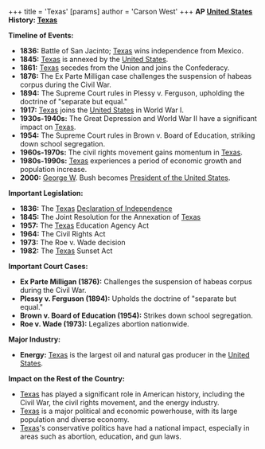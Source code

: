 +++
 title = 'Texas'
[params]
	author = 'Carson West'
+++
**AP [United States](./../united-states/) History: [Texas](./../texas/)**

**Timeline of Events:**

* **1836:** Battle of San Jacinto; [Texas](./../texas/) wins independence from Mexico.
* **1845:** [Texas](./../texas/) is annexed by the [United States](./../united-states/).
* **1861:** [Texas](./../texas/) secedes from the Union and joins the Confederacy.
* **1876:** The Ex Parte Milligan case challenges the suspension of habeas corpus during the Civil War.
* **1894:** The Supreme Court rules in Plessy v. Ferguson, upholding the doctrine of "separate but equal."
* **1917:** [Texas](./../texas/) joins the [United States](./../united-states/) in World War I.
* **1930s-1940s:** The Great Depression and World War II have a significant impact on [Texas](./../texas/).
* **1954:** The Supreme Court rules in Brown v. Board of Education, striking down school segregation.
* **1960s-1970s:** The civil rights movement gains momentum in [Texas](./../texas/).
* **1980s-1990s:** [Texas](./../texas/) experiences a period of economic growth and population increase.
* **2000:** [George W](./../george-w/). Bush becomes [President of the United States](./../president-of-the-united-states/).

**Important Legislation:**

* **1836:** The [Texas](./../texas/) [Declaration of Independence](./../declaration-of-independence/)
* **1845:** The Joint Resolution for the Annexation of [Texas](./../texas/)
* **1957:** The [Texas](./../texas/) Education Agency Act
* **1964:** The Civil Rights Act
* **1973:** The Roe v. Wade decision
* **1982:** The [Texas](./../texas/) Sunset Act

**Important Court Cases:**

* **Ex Parte Milligan (1876):** Challenges the suspension of habeas corpus during the Civil War.
* **Plessy v. Ferguson (1894):** Upholds the doctrine of "separate but equal."
* **Brown v. Board of Education (1954):** Strikes down school segregation.
* **Roe v. Wade (1973):** Legalizes abortion nationwide.

**Major Industry:**

* **Energy:** [Texas](./../texas/) is the largest oil and natural gas producer in the [United States](./../united-states/).

**Impact on the Rest of the Country:**

* [Texas](./../texas/) has played a significant role in American history, including the Civil War, the civil rights movement, and the energy industry.
* [Texas](./../texas/) is a major political and economic powerhouse, with its large population and diverse economy.
* [Texas](./../texas/)'s conservative politics have had a national impact, especially in areas such as abortion, education, and gun laws.